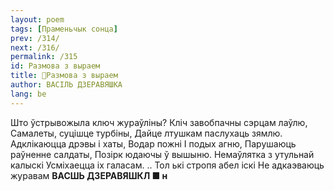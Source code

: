 ```yaml
---
layout: poem
tags: [Праменьчык сонца]
prev: /314/
next: /316/
permalink: /315
id: Размова з выраем
title: 🚧Размова з выраем
author: ВАСІЛЬ ДЗЕРАВЯШКА
lang: be
---
```



Што ўстрывожыла ключ жураўліны?
Кліч завобпачны сэрцам лаўлю, Самалеты, суцішце турбіны, Дайце лтушкам паслухаць зямлю.
Адклікаюцца дрэвы і хаты,
Водар пожні I подых агню, Парушаюць раўненне салдаты, Позірк юдаючы ў вышыню.
Немаўлятка з утульнай калыскі Усміхаецца іх галасам.
.. Тол ькі стропя абел іскі
Не адкаэваюць журавам
**ВАСШЬ ДЗЕРАВЯШКЛ ■ н**
